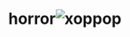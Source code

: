 # horror![хоррор](https://user-images.githubusercontent.com/68314852/160561498-ce791a79-81cc-4be2-88b0-a77631a6e327.png)
